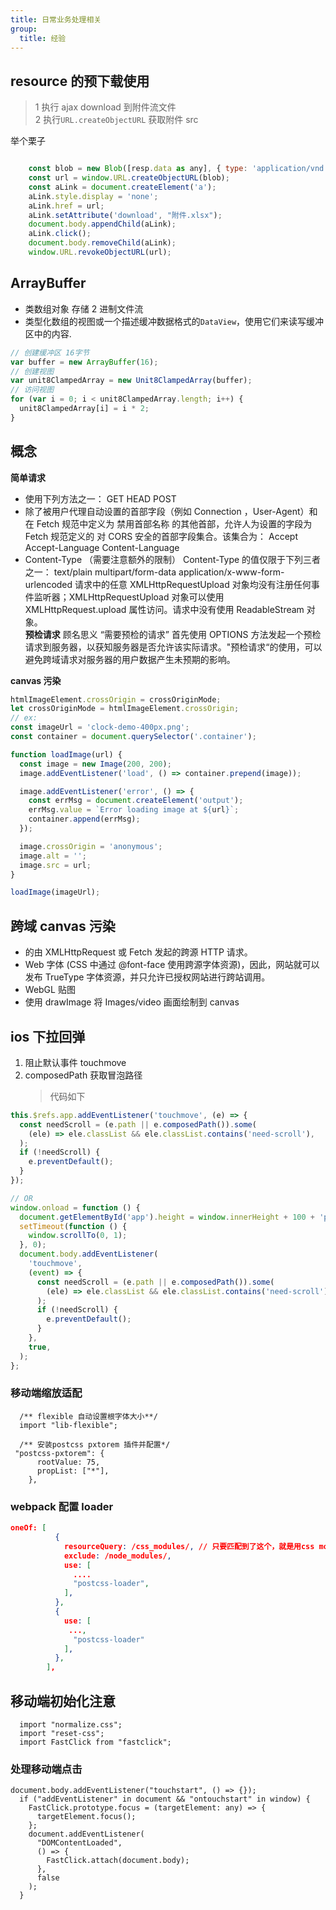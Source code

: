 ```yaml
---
title: 日常业务处理相关
group:
  title: 经验
---
```


## resource 的预下载使用

> 1 执行 ajax download 到附件流文件 <br /> 2 执行`URL.createObjectURL` 获取附件 src

举个栗子

```js

    const blob = new Blob([resp.data as any], { type: 'application/vnd.ms-excel' });
    const url = window.URL.createObjectURL(blob);
    const aLink = document.createElement('a');
    aLink.style.display = 'none';
    aLink.href = url;
    aLink.setAttribute('download', "附件.xlsx");
    document.body.appendChild(aLink);
    aLink.click();
    document.body.removeChild(aLink);
    window.URL.revokeObjectURL(url);
```

## ArrayBuffer

- 类数组对象 存储 2 进制文件流
- 类型化数组的视图或一个描述缓冲数据格式的`DataView`，使用它们来读写缓冲区中的内容.

```js
// 创建缓冲区 16字节
var buffer = new ArrayBuffer(16);
// 创建视图
var unit8ClampedArray = new Unit8ClampedArray(buffer);
// 访问视图
for (var i = 0; i < unit8ClampedArray.length; i++) {
  unit8ClampedArray[i] = i * 2;
}
```

## 概念

**简单请求**

- 使用下列方法之一： GET HEAD POST
- 除了被用户代理自动设置的首部字段（例如 Connection ，User-Agent）和在 Fetch 规范中定义为 禁用首部名称 的其他首部，允许人为设置的字段为 Fetch 规范定义的 对 CORS 安全的首部字段集合。该集合为： Accept Accept-Language Content-Language
- Content-Type （需要注意额外的限制） Content-Type 的值仅限于下列三者之一： text/plain multipart/form-data application/x-www-form-urlencoded 请求中的任意 XMLHttpRequestUpload 对象均没有注册任何事件监听器；XMLHttpRequestUpload 对象可以使用 XMLHttpRequest.upload 属性访问。请求中没有使用 ReadableStream 对象。 <br /> **预检请求** 顾名思义 “需要预检的请求” 首先使用 OPTIONS 方法发起一个预检请求到服务器，以获知服务器是否允许该实际请求。"预检请求“的使用，可以避免跨域请求对服务器的用户数据产生未预期的影响。

**canvas 污染**

```js
htmlImageElement.crossOrigin = crossOriginMode;
let crossOriginMode = htmlImageElement.crossOrigin;
// ex:
const imageUrl = 'clock-demo-400px.png';
const container = document.querySelector('.container');

function loadImage(url) {
  const image = new Image(200, 200);
  image.addEventListener('load', () => container.prepend(image));

  image.addEventListener('error', () => {
    const errMsg = document.createElement('output');
    errMsg.value = `Error loading image at ${url}`;
    container.append(errMsg);
  });

  image.crossOrigin = 'anonymous';
  image.alt = '';
  image.src = url;
}

loadImage(imageUrl);
```

## 跨域 canvas 污染

- 的由 XMLHttpRequest 或 Fetch 发起的跨源 HTTP 请求。
- Web 字体 (CSS 中通过 @font-face 使用跨源字体资源)，因此，网站就可以发布 TrueType 字体资源，并只允许已授权网站进行跨站调用。
- WebGL 贴图
- 使用 drawImage 将 Images/video 画面绘制到 canvas

## ios 下拉回弹

1. 阻止默认事件 touchmove
2. composedPath 获取冒泡路径
   > 代码如下

```js
this.$refs.app.addEventListener('touchmove', (e) => {
  const needScroll = (e.path || e.composedPath()).some(
    (ele) => ele.classList && ele.classList.contains('need-scroll'),
  );
  if (!needScroll) {
    e.preventDefault();
  }
});

// OR
window.οnlοad = function () {
  document.getElementById('app').height = window.innerHeight + 100 + 'px';
  setTimeout(function () {
    window.scrollTo(0, 1);
  }, 0);
  document.body.addEventListener(
    'touchmove',
    (event) => {
      const needScroll = (e.path || e.composedPath()).some(
        (ele) => ele.classList && ele.classList.contains('need-scroll'),
      );
      if (!needScroll) {
        e.preventDefault();
      }
    },
    true,
  );
};
```

### 移动端缩放适配

```
  /** flexible 自动设置根字体大小**/
  import "lib-flexible";
```

```
  /** 安装postcss pxtorem 插件并配置*/
 "postcss-pxtorem": {
      rootValue: 75,
      propList: ["*"],
    },
```

### webpack 配置 loader

```json
oneOf: [
          {
            resourceQuery: /css_modules/, // 只要匹配到了这个，就是用css modules，
            exclude: /node_modules/,
            use: [
              ....
              "postcss-loader",
            ],
          },
          {
            use: [
             ...,
              "postcss-loader"
            ],
          },
        ],

```

## 移动端初始化注意

```
  import "normalize.css";
  import "reset-css";
  import FastClick from "fastclick";
```

### 处理移动端点击

```
document.body.addEventListener("touchstart", () => {});
  if ("addEventListener" in document && "ontouchstart" in window) {
    FastClick.prototype.focus = (targetElement: any) => {
      targetElement.focus();
    };
    document.addEventListener(
      "DOMContentLoaded",
      () => {
        FastClick.attach(document.body);
      },
      false
    );
  }
```
